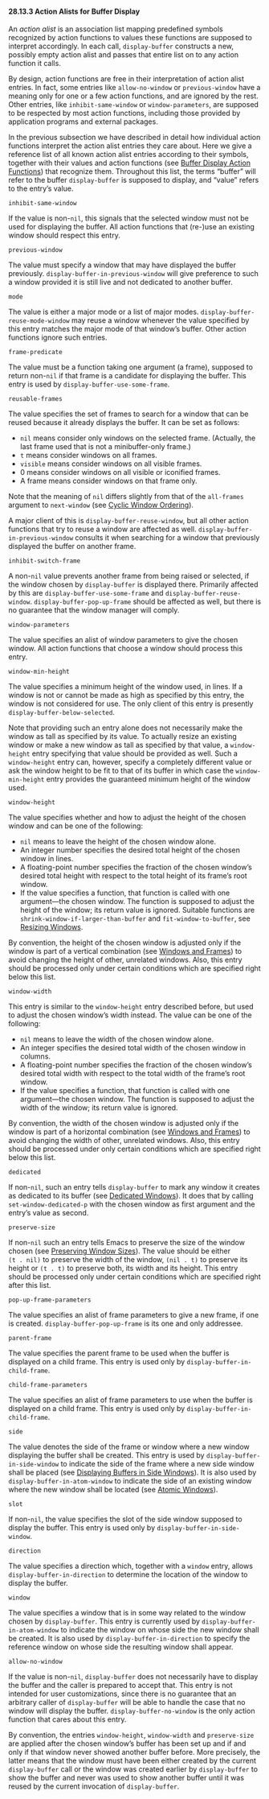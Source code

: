 

#### 28.13.3 Action Alists for Buffer Display

An *action alist* is an association list mapping predefined symbols recognized by action functions to values these functions are supposed to interpret accordingly. In each call, `display-buffer` constructs a new, possibly empty action alist and passes that entire list on to any action function it calls.

By design, action functions are free in their interpretation of action alist entries. In fact, some entries like `allow-no-window` or `previous-window` have a meaning only for one or a few action functions, and are ignored by the rest. Other entries, like `inhibit-same-window` or `window-parameters`, are supposed to be respected by most action functions, including those provided by application programs and external packages.

In the previous subsection we have described in detail how individual action functions interpret the action alist entries they care about. Here we give a reference list of all known action alist entries according to their symbols, together with their values and action functions (see [Buffer Display Action Functions](Buffer-Display-Action-Functions.html)) that recognize them. Throughout this list, the terms “buffer” will refer to the buffer `display-buffer` is supposed to display, and “value” refers to the entry’s value.

`inhibit-same-window`

If the value is non-`nil`, this signals that the selected window must not be used for displaying the buffer. All action functions that (re-)use an existing window should respect this entry.

`previous-window`

The value must specify a window that may have displayed the buffer previously. `display-buffer-in-previous-window` will give preference to such a window provided it is still live and not dedicated to another buffer.

`mode`

The value is either a major mode or a list of major modes. `display-buffer-reuse-mode-window` may reuse a window whenever the value specified by this entry matches the major mode of that window’s buffer. Other action functions ignore such entries.

`frame-predicate`

The value must be a function taking one argument (a frame), supposed to return non-`nil` if that frame is a candidate for displaying the buffer. This entry is used by `display-buffer-use-some-frame`.

`reusable-frames`

The value specifies the set of frames to search for a window that can be reused because it already displays the buffer. It can be set as follows:

*   `nil` means consider only windows on the selected frame. (Actually, the last frame used that is not a minibuffer-only frame.)
*   `t` means consider windows on all frames.
*   `visible` means consider windows on all visible frames.
*   0 means consider windows on all visible or iconified frames.
*   A frame means consider windows on that frame only.

Note that the meaning of `nil` differs slightly from that of the `all-frames` argument to `next-window` (see [Cyclic Window Ordering](Cyclic-Window-Ordering.html)).

A major client of this is `display-buffer-reuse-window`, but all other action functions that try to reuse a window are affected as well. `display-buffer-in-previous-window` consults it when searching for a window that previously displayed the buffer on another frame.

`inhibit-switch-frame`

A non-`nil` value prevents another frame from being raised or selected, if the window chosen by `display-buffer` is displayed there. Primarily affected by this are `display-buffer-use-some-frame` and `display-buffer-reuse-window`. `display-buffer-pop-up-frame` should be affected as well, but there is no guarantee that the window manager will comply.

`window-parameters`

The value specifies an alist of window parameters to give the chosen window. All action functions that choose a window should process this entry.

`window-min-height`

The value specifies a minimum height of the window used, in lines. If a window is not or cannot be made as high as specified by this entry, the window is not considered for use. The only client of this entry is presently `display-buffer-below-selected`.

Note that providing such an entry alone does not necessarily make the window as tall as specified by its value. To actually resize an existing window or make a new window as tall as specified by that value, a `window-height` entry specifying that value should be provided as well. Such a `window-height` entry can, however, specify a completely different value or ask the window height to be fit to that of its buffer in which case the `window-min-height` entry provides the guaranteed minimum height of the window used.

`window-height`

The value specifies whether and how to adjust the height of the chosen window and can be one of the following:

*   `nil` means to leave the height of the chosen window alone.
*   An integer number specifies the desired total height of the chosen window in lines.
*   A floating-point number specifies the fraction of the chosen window’s desired total height with respect to the total height of its frame’s root window.
*   If the value specifies a function, that function is called with one argument—the chosen window. The function is supposed to adjust the height of the window; its return value is ignored. Suitable functions are `shrink-window-if-larger-than-buffer` and `fit-window-to-buffer`, see [Resizing Windows](Resizing-Windows.html).

By convention, the height of the chosen window is adjusted only if the window is part of a vertical combination (see [Windows and Frames](Windows-and-Frames.html)) to avoid changing the height of other, unrelated windows. Also, this entry should be processed only under certain conditions which are specified right below this list.

`window-width`

This entry is similar to the `window-height` entry described before, but used to adjust the chosen window’s width instead. The value can be one of the following:

*   `nil` means to leave the width of the chosen window alone.
*   An integer specifies the desired total width of the chosen window in columns.
*   A floating-point number specifies the fraction of the chosen window’s desired total width with respect to the total width of the frame’s root window.
*   If the value specifies a function, that function is called with one argument—the chosen window. The function is supposed to adjust the width of the window; its return value is ignored.

By convention, the width of the chosen window is adjusted only if the window is part of a horizontal combination (see [Windows and Frames](Windows-and-Frames.html)) to avoid changing the width of other, unrelated windows. Also, this entry should be processed under only certain conditions which are specified right below this list.

`dedicated`

If non-`nil`, such an entry tells `display-buffer` to mark any window it creates as dedicated to its buffer (see [Dedicated Windows](Dedicated-Windows.html)). It does that by calling `set-window-dedicated-p` with the chosen window as first argument and the entry’s value as second.

`preserve-size`

If non-`nil` such an entry tells Emacs to preserve the size of the window chosen (see [Preserving Window Sizes](Preserving-Window-Sizes.html)). The value should be either `(t . nil)` to preserve the width of the window, `(nil . t)` to preserve its height or `(t . t)` to preserve both, its width and its height. This entry should be processed only under certain conditions which are specified right after this list.

`pop-up-frame-parameters`

The value specifies an alist of frame parameters to give a new frame, if one is created. `display-buffer-pop-up-frame` is its one and only addressee.

`parent-frame`

The value specifies the parent frame to be used when the buffer is displayed on a child frame. This entry is used only by `display-buffer-in-child-frame`.

`child-frame-parameters`

The value specifies an alist of frame parameters to use when the buffer is displayed on a child frame. This entry is used only by `display-buffer-in-child-frame`.

`side`

The value denotes the side of the frame or window where a new window displaying the buffer shall be created. This entry is used by `display-buffer-in-side-window` to indicate the side of the frame where a new side window shall be placed (see [Displaying Buffers in Side Windows](Displaying-Buffers-in-Side-Windows.html)). It is also used by `display-buffer-in-atom-window` to indicate the side of an existing window where the new window shall be located (see [Atomic Windows](Atomic-Windows.html)).

`slot`

If non-`nil`, the value specifies the slot of the side window supposed to display the buffer. This entry is used only by `display-buffer-in-side-window`.

`direction`

The value specifies a direction which, together with a `window` entry, allows `display-buffer-in-direction` to determine the location of the window to display the buffer.

`window`

The value specifies a window that is in some way related to the window chosen by `display-buffer`. This entry is currently used by `display-buffer-in-atom-window` to indicate the window on whose side the new window shall be created. It is also used by `display-buffer-in-direction` to specify the reference window on whose side the resulting window shall appear.

`allow-no-window`

If the value is non-`nil`, `display-buffer` does not necessarily have to display the buffer and the caller is prepared to accept that. This entry is not intended for user customizations, since there is no guarantee that an arbitrary caller of `display-buffer` will be able to handle the case that no window will display the buffer. `display-buffer-no-window` is the only action function that cares about this entry.

By convention, the entries `window-height`, `window-width` and `preserve-size` are applied after the chosen window’s buffer has been set up and if and only if that window never showed another buffer before. More precisely, the latter means that the window must have been either created by the current `display-buffer` call or the window was created earlier by `display-buffer` to show the buffer and never was used to show another buffer until it was reused by the current invocation of `display-buffer`.
